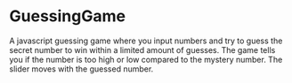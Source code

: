 # GuessingGame
A javascript guessing game where you input numbers and try to guess the secret number to win within a limited amount of guesses. The game tells you if the number is too high or low compared to the mystery number. The slider moves with the guessed number.

